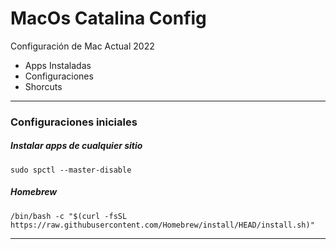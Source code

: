 # MacOs Catalina Config

Configuración de Mac Actual 2022

- Apps Instaladas
- Configuraciones 
- Shorcuts

***
### Configuraciones iniciales


##### Instalar apps de cualquier sitio
 ```sudo spctl --master-disable```
  
##### Homebrew 
```/bin/bash -c "$(curl -fsSL https://raw.githubusercontent.com/Homebrew/install/HEAD/install.sh)"```


***

